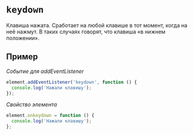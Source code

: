 # `keydown`

Клавиша нажата. Сработает на любой клавише в тот момент, когда на неё нажмут. В таких случаях говорят, что клавиша «в нижнем положении».

## Пример

_Событие для addEventListener_

```js
element.addEventListener('keydown', function () {
  console.log('Нажали клавишу');
});
```

_Свойство элемента_

```js
element.onkeydown = function () {
  console.log('Нажали клавишу');
};
```
